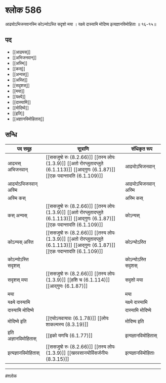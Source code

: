 # श्लोक 586

आढ्योऽभिजनवानस्मि कोऽन्योऽस्ति सदृशो मया ।
यक्ष्ये दास्यामि मोदिष्य इत्यज्ञानविमोहिताः ॥ १६-१५॥


## पद 

- [[आढ्यस्]]
- [[अभिजनवान्]]
- [[अस्मि]]
- [[कस्]]
- [[अन्यस्]]
- [[अस्ति]]
- [[सदृशस्]]
- [[मया]]
- [[यक्ष्ये]]
- [[दास्यामि]]
- [[मोदिष्ये]]
- [[इति]]
- [[अज्ञानविमोहितास्]]

## सन्धि

| पद समूह | सूत्राणि | संधिकृत रूप |
| ----- | ----- | ----- |
| आढ्यस् अभिजनवान् |  [[ससजुषो रुः (8.2.66)]] [[तस्य लोपः (1.3.9)]] [[अतो रोरप्लुतादप्लुते (6.1.113)]] [[आद्गुणः (6.1.87)]] [[एङः पदान्तादति (6.1.109)]] | आढ्योऽभिजनवान् |
| आढ्योऽभिजनवान् अस्मि |  | आढ्योऽभिजनवान् अस्मि |
| अस्मि कस् |  | अस्मि कस् |
| कस् अन्यस् |  [[ससजुषो रुः (8.2.66)]] [[तस्य लोपः (1.3.9)]] [[अतो रोरप्लुतादप्लुते (6.1.113)]] [[आद्गुणः (6.1.87)]] [[एङः पदान्तादति (6.1.109)]] | कोऽन्यस् |
| कोऽन्यस् अस्ति |  [[ससजुषो रुः (8.2.66)]] [[तस्य लोपः (1.3.9)]] [[अतो रोरप्लुतादप्लुते (6.1.113)]] [[आद्गुणः (6.1.87)]] [[एङः पदान्तादति (6.1.109)]] | कोऽन्योऽस्ति |
| कोऽन्योऽस्ति सदृशस् |  | कोऽन्योऽस्ति सदृशस् |
| सदृशस् मया |  [[ससजुषो रुः (8.2.66)]] [[तस्य लोपः (1.3.9)]] [[हशि च (6.1.114)]] [[आद्गुणः (6.1.87)]] | सदृशो मया |
| मया |  | मया |
| यक्ष्ये दास्यामि |  | यक्ष्ये दास्यामि |
| दास्यामि मोदिष्ये |  | दास्यामि मोदिष्ये |
| मोदिष्ये इति |  [[एचोऽयवायावः (6.1.78)]] [[लोपः शाकल्यस्य (8.3.19)]] | मोदिष्य इति |
| इति अज्ञानविमोहितास् |  [[इको यणचि (6.1.77)]] | इत्यज्ञानविमोहितास् |
| इत्यज्ञानविमोहितास् |  [[ससजुषो रुः (8.2.66)]] [[तस्य लोपः (1.3.9)]] [[खरवसानयोर्विसर्जनीयः (8.3.15)]] | इत्यज्ञानविमोहिताः |


---

#श्लोक